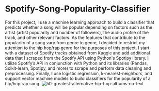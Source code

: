 # Spotify-Song-Popularity-Classifier
For this project, I use a machine learning approach to build a classifier that predicts whether a song will be popular depending on factors such as the artist (artist popularity and number of followers), the audio profile of the track, and other relevant factors. As the features that contribute to the popularity of a song vary from genre to genre, I decided to restrict my attention to the hip hop/rap genre for the purposes of this project. I start with a dataset of Spotify tracks obtained from Kaggle and add additional data that I scraped from the Spotify API using Python's Spotipy library. I utilize Spotify’s API in conjunction with Python and its libraries (Pandas, Scikit-learn, Spotipy, and more) to scrape and perform data cleaning and preprocessing. Finally, I use logistic regression, k-nearest-neighbors, and support vector machine models to build classifiers for the popularity of a hip/hop rap song.
![50-greatest-alternative-hip-hop-albums-no-text](https://user-images.githubusercontent.com/81653555/185467786-fdffa765-42d3-4c69-81c0-4443886664f5.jpg)
